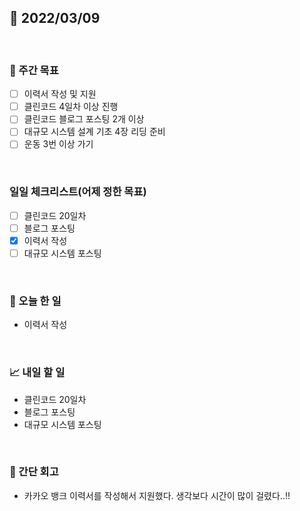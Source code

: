 ## 📅 2022/03/09

<br/>

### 🏹 주간 목표

- [ ] 이력서 작성 및 지원
- [ ] 클린코드 4일차 이상 진행
- [ ] 클린코드 블로그 포스팅 2개 이상
- [ ] 대규모 시스템 설계 기초 4장 리딩 준비
- [ ] 운동 3번 이상 가기

<br/>

### 일일 체크리스트(어제 정한 목표)

- [ ] 클린코드 20일차
- [ ] 블로그 포스팅
- [x] 이력서 작성
- [ ] 대규모 시스템 포스팅

<br/>

### 💯 오늘 한 일

- 이력서 작성

<br/>

### 📈 내일 할 일

- 클린코드 20일차
- 블로그 포스팅
- 대규모 시스템 포스팅

<br/>

### 🧐 간단 회고

- 카카오 뱅크 이력서를 작성해서 지원했다. 생각보다 시간이 많이 걸렸다..!!
